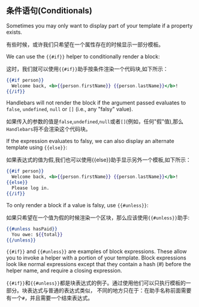 ## 条件语句(Conditionals)

Sometimes you may only want to display part of your template if a property
exists.

有些时候，或许我们只希望在一个属性存在的时候显示一部分模板。

We can use the `{{#if}}` helper to conditionally render a block:

这时，我们就可以使用`{{#if}}`助手按条件渲染一个代码块,如下所示：

```handlebars
{{#if person}}
  Welcome back, <b>{{person.firstName}} {{person.lastName}}</b>!
{{/if}}
```

Handlebars will not render the block if the argument passed evaluates to
`false`, `undefined`, `null` or `[]` (i.e., any "falsy" value).

如果传入的参数的值是`false`,`undefined`,`null`或者`[]`(例如，任何"假"值),那么`Handlebars`将不会渲染这个代码块。

If the expression evaluates to falsy, we can also display an alternate template
using `{{else}}`:

如果表达式的值为假,我们也可以使用{{else}}助手显示另外一个模板,如下所示：

```handlebars
{{#if person}}
  Welcome back, <b>{{person.firstName}} {{person.lastName}}</b>!
{{else}}
  Please log in.
{{/if}}
```

To only render a block if a value is falsy, use `{{#unless}}`:

如果只希望在一个值为假的时候渲染一个区块，那么应该使用`{{#unless}}`助手:

```handlebars
{{#unless hasPaid}}
  You owe: ${{total}}
{{/unless}}
```

`{{#if}}` and `{{#unless}}` are examples of block expressions. These allow you
to invoke a helper with a portion of your template. Block expressions look like
normal expressions except that they contain a hash (#) before the helper name,
and require a closing expression.

`{{#if}}`和`{{#unless}}`都是块表达式的例子。通过使用他们可以只执行模板的一部分。块表达式与普通的表达式类似，
不同的地方只在于：在助手名称前面需要有一个`#`，并且需要一个结束表达式。
